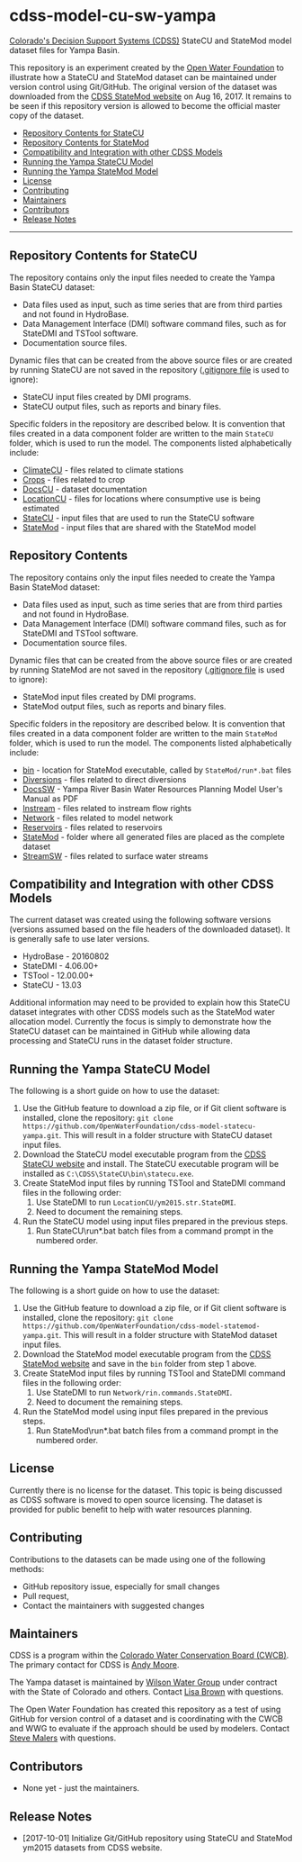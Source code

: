 # cdss-model-cu-sw-yampa #

[Colorado's Decision Support Systems (CDSS)](http://cdss.state.co.us) StateCU and StateMod model dataset files for Yampa Basin.

This repository is an experiment created by the [Open Water Foundation](http://openwaterfoundation.org)
to illustrate how a StateCU and StateMod dataset can be maintained under version control using Git/GitHub.
The original version of the dataset was downloaded from the
[CDSS StateMod website](http://cdss.state.co.us/Modeling/Pages/ConsumptiveUseStateCU.spx) on Aug 16, 2017.
It remains to be seen if this repository version is allowed to become the official master copy of the dataset.

* [Repository Contents for StateCU](#repo-contents-statecu)
* [Repository Contents for StateMod](#repo-contents-statemod)
* [Compatibility and Integration with other CDSS Models](#compatibility)
* [Running the Yampa StateCU Model](#running-statecu)
* [Running the Yampa StateMod Model](#running-statemod)
* [License](#license)
* [Contributing](#contributing)
* [Maintainers](#maintainers)
* [Contributors](#contributors)
* [Release Notes](#release-notes)
-----

<a name="repo-contents-statecu"></a>
## Repository Contents for StateCU ##

The repository contains only the input files needed to create the Yampa Basin StateCU dataset:

* Data files used as input, such as time series that are from third parties and not found in HydroBase.
* Data Management Interface (DMI) software command files, such as for StateDMI and TSTool software.
* Documentation source files.

Dynamic files that can be created from the above source files or are created by running StateCU
are not saved in the repository
([.gitignore file](https://github.com/OpenWaterFoundation/cdss-model-statecu-yampa/blob/master/.gitignore) is used to ignore):

* StateCU input files created by DMI programs.
* StateCU output files, such as reports and binary files.

Specific folders in the repository are described below.
It is convention that files created in a data component folder are
written to the main `StateCU` folder, which is used to run the model.
The components listed alphabetically include:

* [ClimateCU](https://github.com/OpenWaterFoundation/cdss-model-statecu-yampa/tree/master/ClimateCU) - files related to climate stations
* [Crops](https://github.com/OpenWaterFoundation/cdss-model-statecu-yampa/tree/master/Crops) - files related to crop
* [DocsCU](https://github.com/OpenWaterFoundation/cdss-model-statecu-yampa/tree/master/DocsCU) - dataset documentation
* [LocationCU](https://github.com/OpenWaterFoundation/cdss-model-statecu-yampa/tree/master/LocationCU) - files for locations where consumptive use is being estimated
* [StateCU](https://github.com/OpenWaterFoundation/cdss-model-statecu-yampa/tree/master/StateCU) - input files that are used to run the StateCU software
* [StateMod](https://github.com/OpenWaterFoundation/cdss-model-statecu-yampa/tree/master/StateMod) - input files that are shared with the StateMod model

<a name="repo-contents-statemod"></a>
## Repository Contents ##

The repository contains only the input files needed to create the Yampa Basin StateMod dataset:

* Data files used as input, such as time series that are from third parties and not found in HydroBase.
* Data Management Interface (DMI) software command files, such as for StateDMI and TSTool software.
* Documentation source files.

Dynamic files that can be created from the above source files or are created by
running StateMod are not saved in the repository
([.gitignore file](https://github.com/OpenWaterFoundation/cdss-model-statemod-yampa/blob/master/.gitignore) is used to ignore):

* StateMod input files created by DMI programs.
* StateMod output files, such as reports and binary files.

Specific folders in the repository are described below.
It is convention that files created in a data component folder are
written to the main `StateMod` folder, which is used to run the model.  The components listed alphabetically include:

* [bin](https://github.com/OpenWaterFoundation/cdss-model-statemod-yampa/tree/master/bin) - location for StateMod executable, called by `StateMod/run*.bat` files
* [Diversions](https://github.com/OpenWaterFoundation/cdss-model-statemod-yampa/tree/master/Diversions) - files related to direct diversions
* [DocsSW](https://github.com/OpenWaterFoundation/cdss-model-statemod-yampa/tree/master/DocsSW) - Yampa River Basin Water Resources Planning Model User's Manual as PDF
* [Instream]() - files related to instream flow rights
* [Network](https://github.com/OpenWaterFoundation/cdss-model-statemod-yampa/tree/master/Network) - files related to model network
* [Reservoirs](https://github.com/OpenWaterFoundation/cdss-model-statemod-yampa/tree/master/Reservoirs) - files related to reservoirs
* [StateMod](https://github.com/OpenWaterFoundation/cdss-model-statemod-yampa/tree/master/StateMod) - folder where all generated files are placed as the complete dataset
* [StreamSW](https://github.com/OpenWaterFoundation/cdss-model-statemod-yampa/tree/master/StreamSW) - files related to surface water streams

<a name="compatibility"></a>
## Compatibility and Integration with other CDSS Models ##

The current dataset was created using the following software versions
(versions assumed based on the file headers of the downloaded dataset).
It is generally safe to use later versions.

* HydroBase - 20160802
* StateDMI - 4.06.00+
* TSTool - 12.00.00+
* StateCU - 13.03

Additional information may need to be provided to explain how this StateCU dataset
integrates with other CDSS models such as the StateMod water allocation model.
Currently the focus is simply to demonstrate how the StateCU dataset can be
maintained in GitHub while allowing data processing and StateCU runs in the dataset folder structure.

<a name="running-statecu"></a>
## Running the Yampa StateCU Model ##

The following is a short guide on how to use the dataset:

1. Use the GitHub feature to download a zip file, or if Git client software is installed,
clone the repository:  `git clone https://github.com/OpenWaterFoundation/cdss-model-statecu-yampa.git`.
This will result in a folder structure with StateCU dataset input files.
2. Download the StateCU model executable program from the
[CDSS StateCU website](http://cdss.state.co.us/software/Pages/StateCU.aspx) and install.
The StateCU executable program will be installed as `C:\CDSS\StateCU\bin\statecu.exe`.
3. Create StateMod input files by running TSTool and StateDMI command files in the following order:
	1. Use StateDMI to run `LocationCU/ym2015.str.StateDMI`.
	2. Need to document the remaining steps.
4. Run the StateCU model using input files prepared in the previous steps.
	1. Run StateCU\run\*.bat batch files from a command prompt in the numbered order.

<a name="running"></a>
## Running the Yampa StateMod Model ##

The following is a short guide on how to use the dataset:

1. Use the GitHub feature to download a zip file,
or if Git client software is installed, clone the repository:
`git clone https://github.com/OpenWaterFoundation/cdss-model-statemod-yampa.git`.
This will result in a folder structure with StateMod dataset input files.
2. Download the StateMod model executable program from the
[CDSS StateMod website](http://cdss.state.co.us/Modeling/Pages/SurfaceWaterStateMod.aspx)
and save in the `bin` folder from step 1 above.
3. Create StateMod input files by running TSTool and StateDMI command files in the following order:
	1. Use StateDMI to run `Network/rin.commands.StateDMI`.
	2. Need to document the remaining steps.
4. Run the StateMod model using input files prepared in the previous steps.
	1. Run StateMod\run\*.bat batch files from a command prompt in the numbered order.

<a name="license"></a>
## License ##

Currently there is no license for the dataset.
This topic is being discussed as CDSS software is moved to open source licensing.
The dataset is provided for public benefit to help with water resources planning.

<a name="contributing"></a>
## Contributing ##

Contributions to the datasets can be made using one of the following methods:

* GitHub repository issue, especially for small changes
* Pull request,
* Contact the maintainers with suggested changes

<a name="maintainers"></a>
## Maintainers ##

CDSS is a program within the [Colorado Water Conservation Board (CWCB)](http://cwcb.state.co.us).
The primary contact for CDSS is [Andy Moore](mailto:andy.moore@state.co.us).

The Yampa dataset is maintained by [Wilson Water Group](http://www.wilsonwatergroup.com/)
under contract with the State of Colorado and others.  Contact [Lisa Brown](mailto:lisa.brown@wilsonwatergroup.com) with questions.

The Open Water Foundation has created this repository as a test of using GitHub for
version control of a dataset and is coordinating with the CWCB and WWG to evaluate
if the approach should be used by modelers.
Contact [Steve Malers](mailto:steve.malers@openwaterfoundation.org) with questions.

<a name="contributors"></a>
## Contributors ##

* None yet - just the maintainers.

<a name="release-notes"></a>
## Release Notes ##

* [2017-10-01] Initialize Git/GitHub repository using StateCU and StateMod ym2015 datasets from CDSS website.
